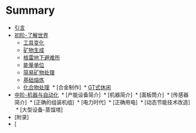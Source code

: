 # Summary

* [引言](README.md)
* [初阶-了解世界](chapter1/chapter1.md)
  * [工具变化](chapter1/chapter1-1.md)
  * [矿物生成](chapter1/chapter1-2.md)
  * [格雷地下避难所](chapter1/chapter1-3.md)
  * [能量单位](chapter1/chapter1-4.md)
  * [简易矿物处理](chapter1/chapter1-5.md)
  * [基础熔炼](chapter1/chapter1-6.md)
  * [化合物处理](chapter1/chapter1-7.md)
  * [合金制作]
  * [GT式休闲](chapter1/chapter1-8.md)
* [中阶-机器与自动化](chapter2/chapter2.md)
  * [产能设备简介]
  * [机器简介]
  * [面板筒介]
  * [传感器简介]
  * [正确的组装机组]
  * [电力时代]
  * [正确用电]
  * [动态节能技术改造]
  * [大型设备-蒸馏塔]
 * [附录]
  * [
